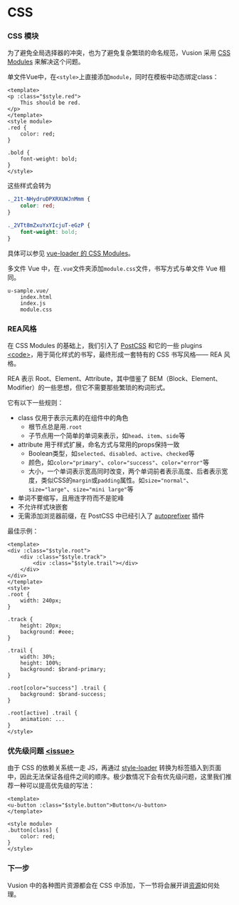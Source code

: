 # CSS

### CSS 模块

为了避免全局选择器的冲突，也为了避免复杂繁琐的命名规范，Vusion 采用 [CSS Modules](https://github.com/css-modules/css-modules) 来解决这个问题。

单文件Vue中，在`<style>`上直接添加`module`，同时在模板中动态绑定class：

``` vue
<template>
<p :class="$style.red">
    This should be red.
</p>
</template>
<style module>
.red {
    color: red;
}

.bold {
    font-weight: bold;
}
</style>
```

这些样式会转为

``` css
._21t-NHydruDPXRXUWJnMmm {
    color: red;
}

._2VTt8mZxuYxYIcjuT-eGzP {
    font-weight: bold;
}
```

具体可以参见 [vue-loader 的 CSS Modules](https://vue-loader.vuejs.org/zh-cn/features/css-modules.html)。

多文件 Vue 中，在`.vue`文件夹添加`module.css`文件，书写方式与单文件 Vue 相同。

```
u-sample.vue/
    index.html
    index.js
    module.css
```

### REA风格

在 CSS Modules 的基础上，我们引入了 [PostCSS](https://github.com/postcss/postcss) 和它的一些 plugins [\<code\>](https://github.com/vusion/vusion-cli/blob/master/webpack/base.js#L13)，用于简化样式的书写，最终形成一套特有的 CSS 书写风格—— REA 风格。

REA 表示 Root、Element、Attribute，其中借鉴了 BEM（Block、Element、Modifier）的一些思想，但它不需要那些繁琐的构词形式。

它有以下一些规则：

- class 仅用于表示元素的在组件中的角色
    - 根节点总是用`.root`
    - 子节点用一个简单的单词来表示，如`head`、`item`、`side`等
- attribute 用于样式扩展，命名方式与常用的props保持一致
    - Boolean类型，如`selected`、`disabled`、`active`、`checked`等
    - 颜色，如`color="primary"`、`color="success"`、`color="error"`等
    - 大小，一个单词表示宽高同时改变，两个单词前者表示高度、后者表示宽度，类似CSS的`margin`或`padding`属性。如`size="normal"`、`size="large"`、`size="mini large"`等
- 单词不要缩写，且用连字符而不是驼峰
- 不允许样式块嵌套
- 无需添加浏览器前缀，在 PostCSS 中已经引入了 [autoprefixer](https://github.com/postcss/autoprefixer) 插件

最佳示例：

``` xhtml
<template>
<div :class="$style.root">
    <div :class="$style.track">
        <div :class="$style.trail"></div>
    </div>
</div>
</template>
<style>
.root {
    width: 240px;
}

.track {
    height: 20px;
    background: #eee;
}

.trail {
    width: 30%;
    height: 100%;
    background: $brand-primary;
}

.root[color="success"] .trail {
    background: $brand-success;
}

.root[active] .trail {
    animation: ...
}
</style>
```

### 优先级问题 [\<issue\>](https://github.com/vusion/vusion-cli/issues/21)

由于 CSS 的依赖关系统一走 JS，再通过 [style-loader](https://github.com/webpack-contrib/style-loader) 转换为标签插入到页面中，因此无法保证各组件之间的顺序。极少数情况下会有优先级问题，这里我们推荐一种可以提高优先级的写法：

``` xhtml
<template>
<u-button :class="$style.button">Button</u-button>
</template>

<style module>
.button[class] {
    color: red;
}
</style>
```

### 下一步

Vusion 中的各种图片资源都会在 CSS 中添加，下一节将会展开讲[资源](/guides/assets)如何处理。
